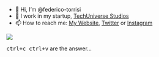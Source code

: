 - 👋 Hi, I’m @federico-torrisi
- 🌌 I work in my startup, <a href="http://techuniversestudios.netsons.org/"> TechUniverse Studios </a>
- 📫 How to reach me: <a href="https://bit.ly/federico-torrisi">My Website</a>, <a href="https://twitter.com/FedTor08">Twitter</a> or <a href="https://www.instagram.com/federico_torrisi2008">Instagram</a>

<!---
federico-torrisi/federico-torrisi is a ✨ special ✨ repository because its `README.md` (this file) appears on your GitHub profile.
You can click the Preview link to take a look at your changes.
--->


<img src="https://camo.githubusercontent.com/eb8574f621f8614edba122d8c69ee780a608b40173e581c477bb89bfec0ef62e/68747470733a2f2f6c616e6773746f6e6b732e6e6574736f6e732e6f72672f696d672f6765636f2e676966">

<kbd><kbd>ctrl</kbd>+<kbd>c</kbd> <kbd>ctrl</kbd>+<kbd>v</kbd></kbd> are the answer...
